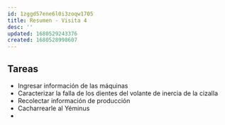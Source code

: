 ```yaml
---
id: 1zggd57ene6l0i3zoqw1705
title: Resumen - Visita 4
desc: ''
updated: 1680529243376
created: 1680528998607
---
```


## Tareas
- Ingresar información de las máquinas
- Caracterizar la falla de los dientes del volante de inercia de la cizalla
- Recolectar información de producción
- Cacharrearle al Yéminus
- 